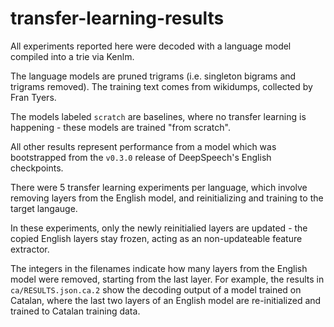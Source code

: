 # transfer-learning-results

All experiments reported here were decoded with a language model compiled into a trie via Kenlm.

The language models are pruned trigrams (i.e. singleton bigrams and trigrams removed). The training text comes from wikidumps, collected by Fran Tyers.

The models labeled `scratch` are baselines, where no transfer learning is happening - these models are trained "from scratch".

All other results represent performance from a model which was bootstrapped from the `v0.3.0` release of DeepSpeech's English checkpoints.

There were 5 transfer learning experiments per language, which involve removing layers from the English model, and reinitializing and training to the target langauge.

In these experiments, only the newly reinitialied layers are updated - the copied English layers stay frozen, acting as an non-updateable feature extractor.

The integers in the filenames indicate how many layers from the English model were removed, starting from the last layer. For example, the results in `ca/RESULTS.json.ca.2` show the decoding output of a model trained on Catalan, where the last two layers of an English model are re-initialized and trained to Catalan training data.